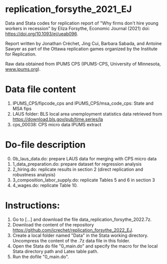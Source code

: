 # replication_forsythe_2021_EJ
Data and Stata codes for replication report of "Why firms don't hire young workers in recession" by Eliza Forsythe, Economic Journal (2021) doi: https://doi.org/10.1093/ej/ueab096.

Report written by Jonathan Créchet, Jing Cui, Barbara Sabada, and Antoine Sawyer as part of the Ottawa replication games organized by the Institute for Replication.

Raw data obtained from IPUMS CPS (IPUMS-CPS, University of Minnesota, www.ipums.org).

# Data file content
1. IPUMS_CPS/fipcode_cps and IPUMS_CPS/msa_code_cps: State and MSA fips
2. LAUS folder: BLS local area unemployment statistics data retrieved from https://download.bls.gov/pub/time.series/la
3. cps_00038: CPS micro data IPUMS extract

# Do-file description
0. 0b_laus_data.do: prepare LAUS data for merging with CPS micro data
1. 1_data_preparation.do: prepare dataset for regression analysis
2. 2_hiring.do: replicate results in section 2 (direct replication and robustness analysis)
3. 3_composition_labor_supply.do: replicate Tables 5 and 6 in section 3
4. 4_wages.do: replicate Table 10.

# Instructions:
1. Go to [...] and download the file data_replication_forsythe_2022.7z.
2. Download the content of the repository https://github.com/jcrechet/replication_forsythe_2022_EJ.
3. Create a local folder named "Data" in the Stata working directory. Uncompress the content of the .7z data file in this folder.
4. Open the Stata do file "0_main.do" and specify the macro for the local Stata directory path and Latex table path.
5. Run the dofile "0_main.do".
